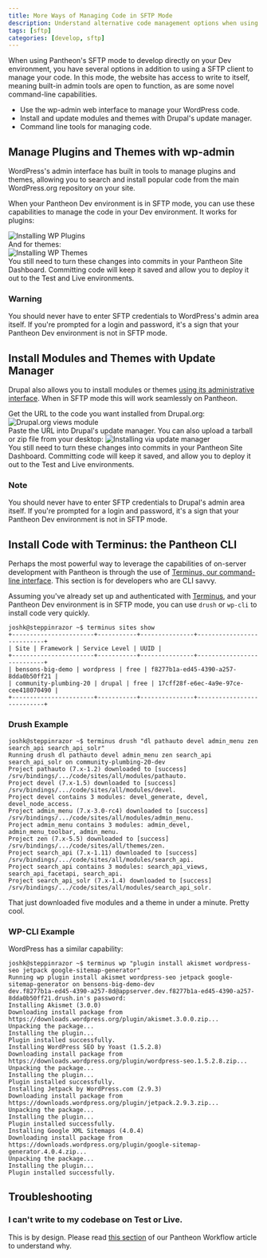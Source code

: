 ```yaml
---
title: More Ways of Managing Code in SFTP Mode
description: Understand alternative code management options when using SFTP Mode, such as WP-cli, Drupal Drush, and other command line tools.
tags: [sftp]
categories: [develop, sftp]
---
```

When using Pantheon's SFTP mode to develop directly on your Dev environment, you have several options in addition to using a SFTP client to manage your code. In this mode, the website has access to write to itself, meaning built-in admin tools are open to function, as are some novel command-line capabilities.

- Use the wp-admin web interface to manage your WordPress code.
- Install and update modules and themes with Drupal's update manager.
- Command line tools for managing code.

##  Manage Plugins and Themes with wp-admin

WordPress's admin interface has built in tools to manage plugins and themes, allowing you to search and install popular code from the main WordPress.org repository on your site.

When your Pantheon Dev environment is in SFTP mode, you can use these capabilities to manage the code in your Dev environment. It works for plugins:

 ![Installing WP Plugins](/source/docs/assets/images/install-plugins.png)<br />
And for themes:<br />
 ![Installing WP Themes](/source/docs/assets/images/install-themes.png)<br />
You still need to turn these changes into commits in your Pantheon Site Dashboard. Committing code will keep it saved and allow you to deploy it out to the Test and Live environments.

<div class="alert alert-danger" role="alert">
<h3 class="info">Warning</h3>
<p>You should never have to enter SFTP credentials to WordPress's admin area itself. If you're prompted for a login and password, it's a sign that your Pantheon Dev environment is not in SFTP mode.</p></div>

## Install Modules and Themes with Update Manager

Drupal also allows you to install modules or themes [using its administrative interface](https://drupal.org/documentation/install/modules-themes/modules-7#using-drupal-interface). When in SFTP mode this will work seamlessly on Pantheon.

Get the URL to the code you want installed from Drupal.org:
 ![Drupal.org views module](/source/docs/assets/images/views-module.png)<br />
Paste the URL into Drupal's update manager. You can also upload a tarball or zip file from your desktop:
 ![Installing via update manager](/source/docs/assets/images/install-via-update-manager.png)<br />
You still need to turn these changes into commits in your Pantheon Site Dashboard. Committing code will keep it saved, and allow you to deploy it out to the Test and Live environments.

<div class="alert alert-danger" role="alert">
<h3 class="info">Note</h3>
<p>You should never have to enter SFTP credentials to Drupal's admin area itself. If you're prompted for a login and password, it's a sign that your Pantheon Dev environment is not in SFTP mode.</p></div>

## Install Code with Terminus: the Pantheon CLI

Perhaps the most powerful way to leverage the capabilities of on-server development with Pantheon is through the use of [Terminus, our command-line interface](/docs/terminus/). This section is for developers who are CLI savvy.

Assuming you've already set up and authenticated with [Terminus](/docs/terminus/), and your Pantheon Dev environment is in SFTP mode, you can use `drush` or `wp-cli` to install code very quickly.

```nohighlight
joshk@steppinrazor ~$ terminus sites show
+-----------------------+-----------+---------------+---------------------------+
| Site | Framework | Service Level | UUID |
+-----------------------+-----------+---------------+---------------------------+
| bensons-big-demo | wordpress | free | f8277b1a-ed45-4390-a257-8dda0b50ff21 |
| community-plumbing-20 | drupal | free | 17cff28f-e6ec-4a9e-97ce-cee418070490 |
+-----------------------+-----------+---------------+---------------------------+
```
### Drush Example

```nohighlight
joshk@steppinrazor ~$ terminus drush "dl pathauto devel admin_menu zen search_api search_api_solr"
Running drush dl pathauto devel admin_menu zen search_api search_api_solr on community-plumbing-20-dev
Project pathauto (7.x-1.2) downloaded to [success]
/srv/bindings/.../code/sites/all/modules/pathauto.
Project devel (7.x-1.5) downloaded to [success]
/srv/bindings/.../code/sites/all/modules/devel.
Project devel contains 3 modules: devel_generate, devel, devel_node_access.
Project admin_menu (7.x-3.0-rc4) downloaded to [success]
/srv/bindings/.../code/sites/all/modules/admin_menu.
Project admin_menu contains 3 modules: admin_devel, admin_menu_toolbar, admin_menu.
Project zen (7.x-5.5) downloaded to [success]
/srv/bindings/.../code/sites/all/themes/zen.
Project search_api (7.x-1.11) downloaded to [success]
/srv/bindings/.../code/sites/all/modules/search_api.
Project search_api contains 3 modules: search_api_views, search_api_facetapi, search_api.
Project search_api_solr (7.x-1.4) downloaded to [success]
/srv/bindings/.../code/sites/all/modules/search_api_solr.
```
That just downloaded five modules and a theme in under a minute. Pretty cool.

### WP-CLI Example

WordPress has a similar capability:

```nohighlight
joshk@steppinrazor ~$ terminus wp "plugin install akismet wordpress-seo jetpack google-sitemap-generator"
Running wp plugin install akismet wordpress-seo jetpack google-sitemap-generator on bensons-big-demo-dev
dev.f8277b1a-ed45-4390-a257-8d@appserver.dev.f8277b1a-ed45-4390-a257-8dda0b50ff21.drush.in's password:
Installing Akismet (3.0.0)
Downloading install package from https://downloads.wordpress.org/plugin/akismet.3.0.0.zip...
Unpacking the package...
Installing the plugin...
Plugin installed successfully.
Installing WordPress SEO by Yoast (1.5.2.8)
Downloading install package from https://downloads.wordpress.org/plugin/wordpress-seo.1.5.2.8.zip...
Unpacking the package...
Installing the plugin...
Plugin installed successfully.
Installing Jetpack by WordPress.com (2.9.3)
Downloading install package from https://downloads.wordpress.org/plugin/jetpack.2.9.3.zip...
Unpacking the package...
Installing the plugin...
Plugin installed successfully.
Installing Google XML Sitemaps (4.0.4)
Downloading install package from https://downloads.wordpress.org/plugin/google-sitemap-generator.4.0.4.zip...
Unpacking the package...
Installing the plugin...
Plugin installed successfully.
```


## Troubleshooting

### I can't write to my codebase on Test or Live.

This is by design. Please read [this section](/docs/pantheon-workflow#understanding-write-permissions-in-test-and-live) of our Pantheon Workflow article to understand why.
